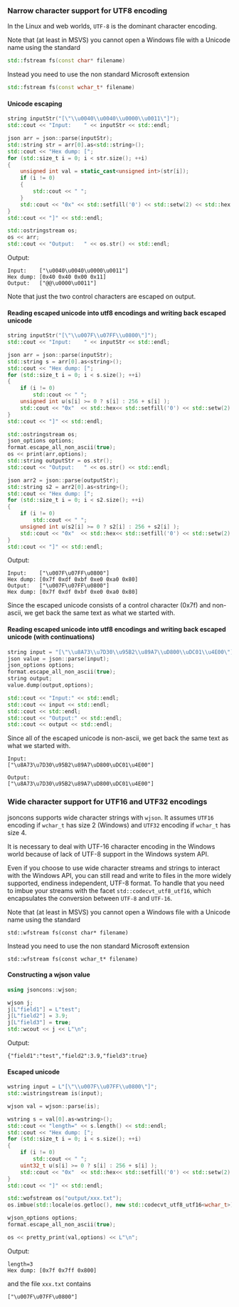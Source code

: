 ### Narrow character support for UTF8 encoding

In the Linux and web worlds, `UTF-8` is the dominant character encoding.

Note that (at least in MSVS) you cannot open a Windows file with a Unicode name using the standard 
```cpp
std::fstream fs(const char* filename)
```
Instead you need to use the non standard Microsoft extension
```cpp
std::fstream fs(const wchar_t* filename)
```

#### Unicode escaping
```cpp
string inputStr("[\"\\u0040\\u0040\\u0000\\u0011\"]");
std::cout << "Input:    " << inputStr << std::endl;

json arr = json::parse(inputStr);
std::string str = arr[0].as<std::string>();
std::cout << "Hex dump: [";
for (std::size_t i = 0; i < str.size(); ++i)
{
    unsigned int val = static_cast<unsigned int>(str[i]);
    if (i != 0)
    {
        std::cout << " ";
    }
    std::cout << "0x" << std::setfill('0') << std::setw(2) << std::hex << val;
}
std::cout << "]" << std::endl;

std::ostringstream os;
os << arr;
std::cout << "Output:   " << os.str() << std::endl;
```

Output:

```
Input:    ["\u0040\u0040\u0000\u0011"]
Hex dump: [0x40 0x40 0x00 0x11]
Output:   ["@@\u0000\u0011"]
```
Note that just the two control characters are escaped on output.

#### Reading escaped unicode into utf8 encodings and writing back escaped unicode
```cpp
string inputStr("[\"\\u007F\\u07FF\\u0800\"]");
std::cout << "Input:    " << inputStr << std::endl;

json arr = json::parse(inputStr);
std::string s = arr[0].as<string>();
std::cout << "Hex dump: [";
for (std::size_t i = 0; i < s.size(); ++i)
{
    if (i != 0)
        std::cout << " ";
    unsigned int u(s[i] >= 0 ? s[i] : 256 + s[i] );
    std::cout << "0x"  << std::hex<< std::setfill('0') << std::setw(2) << u;
}
std::cout << "]" << std::endl;

std::ostringstream os;
json_options options;
format.escape_all_non_ascii(true);
os << print(arr,options);
std::string outputStr = os.str();
std::cout << "Output:   " << os.str() << std::endl;

json arr2 = json::parse(outputStr);
std::string s2 = arr2[0].as<string>();
std::cout << "Hex dump: [";
for (std::size_t i = 0; i < s2.size(); ++i)
{
    if (i != 0)
        std::cout << " ";
    unsigned int u(s2[i] >= 0 ? s2[i] : 256 + s2[i] );
    std::cout << "0x"  << std::hex<< std::setfill('0') << std::setw(2) << u;
}
std::cout << "]" << std::endl;
```

Output:

```
Input:    ["\u007F\u07FF\u0800"]
Hex dump: [0x7f 0xdf 0xbf 0xe0 0xa0 0x80]
Output:   ["\u007F\u07FF\u0800"]
Hex dump: [0x7f 0xdf 0xbf 0xe0 0xa0 0x80]
```
Since the escaped unicode consists of a control character (0x7f) and non-ascii, we get back the same text as what we started with.

#### Reading escaped unicode into utf8 encodings and writing back escaped unicode (with continuations)
```cpp
string input = "[\"\\u8A73\\u7D30\\u95B2\\u89A7\\uD800\\uDC01\\u4E00\"]";
json value = json::parse(input);
json_options options;
format.escape_all_non_ascii(true);
string output;
value.dump(output,options);

std::cout << "Input:" << std::endl;
std::cout << input << std::endl;
std::cout << std::endl;
std::cout << "Output:" << std::endl;
std::cout << output << std::endl;
```
Since all of the escaped unicode is non-ascii, we get back the same text as what we started with.
```
Input:
["\u8A73\u7D30\u95B2\u89A7\uD800\uDC01\u4E00"]

Output:
["\u8A73\u7D30\u95B2\u89A7\uD800\uDC01\u4E00"]
```
### Wide character support for UTF16 and UTF32 encodings

jsoncons supports wide character strings with `wjson`. It assumes `UTF16` encoding if `wchar_t` has size 2 (Windows) and `UTF32` encoding if `wchar_t` has size 4.

It is necessary to deal with UTF-16 character encoding in the Windows world because of lack of UTF-8 support in the Windows system API. 

Even if you choose to use wide character streams and strings to interact with the Windows API, you can still read and write to files in the more widely supported, endiness independent, UTF-8 format. To handle that you need to imbue your streams with the facet `std::codecvt_utf8_utf16`, which encapsulates the conversion between `UTF-8` and `UTF-16`.

Note that (at least in MSVS) you cannot open a Windows file with a Unicode name using the standard 

    std::wfstream fs(const char* filename)

Instead you need to use the non standard Microsoft extension

    std::wfstream fs(const wchar_t* filename)

#### Constructing a wjson value
```cpp
using jsoncons::wjson;

wjson j;
j[L"field1"] = L"test";
j[L"field2"] = 3.9;
j[L"field3"] = true;
std::wcout << j << L"\n";
```
Output:
```
{"field1":"test","field2":3.9,"field3":true}
```
#### Escaped unicode
```cpp
wstring input = L"[\"\\u007F\\u07FF\\u0800\"]";
std::wistringstream is(input);

wjson val = wjson::parse(is);

wstring s = val[0].as<wstring>();
std::cout << "length=" << s.length() << std::endl;
std::cout << "Hex dump: [";
for (std::size_t i = 0; i < s.size(); ++i)
{
    if (i != 0)
        std::cout << " ";
    uint32_t u(s[i] >= 0 ? s[i] : 256 + s[i] );
    std::cout << "0x"  << std::hex<< std::setfill('0') << std::setw(2) << u;
}
std::cout << "]" << std::endl;

std::wofstream os("output/xxx.txt");
os.imbue(std::locale(os.getloc(), new std::codecvt_utf8_utf16<wchar_t>));

wjson_options options;
format.escape_all_non_ascii(true);

os << pretty_print(val,options) << L"\n";
```
Output:
```
length=3
Hex dump: [0x7f 0x7ff 0x800]
```
and the file `xxx.txt` contains
```    
["\u007F\u07FF\u0800"]    
```
